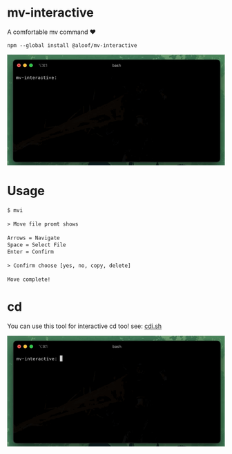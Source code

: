 # mv-interactive
A comfortable mv command ❤️

```shell
npm --global install @aloof/mv-interactive
```

<img src="https://raw.githubusercontent.com/sean-codes/mv-interactive/main/example.gif" />

# Usage

```shell
$ mvi

> Move file promt shows

Arrows = Navigate
Space = Select File
Enter = Confirm

> Confirm choose [yes, no, copy, delete]

Move complete!
```


# cd

You can use this tool for interactive cd too! see: [cdi.sh](#)

<img src="https://raw.githubusercontent.com/sean-codes/mv-interactive/main/example-cdi.gif" />

